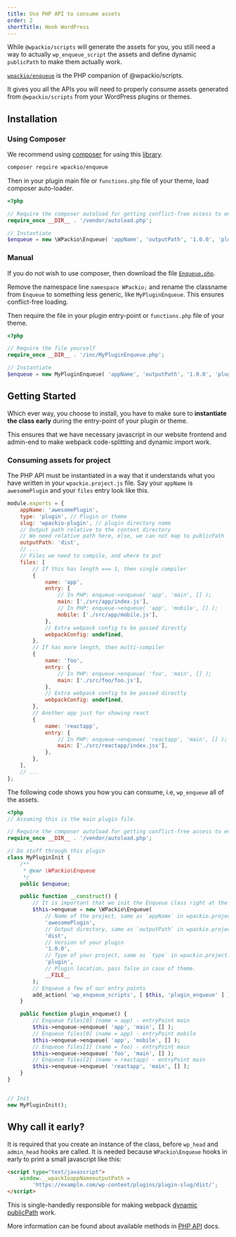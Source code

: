 ```yaml
---
title: Use PHP API to consume assets
order: 2
shortTitle: Hook WordPress
---
```


While `@wpackio/scripts` will generate the assets for you, you still need a way
to actually `wp_enqueue_script` the assets and define dynamic `publicPath` to
make them actually work.

[`wpackio/enqueue`](https://github.com/swashata/wpackio-enqueue) is the PHP
companion of @wpackio/scripts.

It gives you all the APIs you will need to properly consume assets generated
from `@wpackio/scripts` from your WordPress plugins or themes.

## Installation

### Using Composer

We recommend using [composer](https://getcomposer.org/) for using this
[library](https://packagist.org/packages/wpackio/enqueue).

```bash
composer require wpackio/enqueue
```

Then in your plugin main file or `functions.php` file of your theme, load
composer auto-loader.

```php
<?php

// Require the composer autoload for getting conflict-free access to enqueue
require_once __DIR__ . '/vendor/autoload.php';

// Instantiate
$enqueue = new \WPackio\Enqueue( 'appName', 'outputPath', '1.0.0', 'plugin', __FILE__ );
```

### Manual

If you do not wish to use composer, then download the file
[`Enqueue.php`](inc/Enqueue.php).

Remove the namespace line `namespace WPackio;` and rename the classname from
`Enqueue` to something less generic, like `MyPluginEnqueue`. This ensures
conflict-free loading.

Then require the file in your plugin entry-point or `functions.php` file of your
theme.

```php
<?php

// Require the file yourself
require_once __DIR__ . '/inc/MyPluginEnqueue.php';

// Instantiate
$enqueue = new MyPluginEnqueue( 'appName', 'outputPath', '1.0.0', 'plugin', __FILE__ );
```

## Getting Started

Which ever way, you choose to install, you have to make sure to **instantiate
the class early** during the entry-point of your plugin or theme.

This ensures that we have necessary javascript in our website frontend and
admin-end to make webpack code-splitting and dynamic import work.

### Consuming assets for project

The PHP API must be instantiated in a way that it understands what you have
written in your `wpackio.project.js` file. Say your `appName` is `awesomePlugin`
and your `files` entry look like this.

```js
module.exports = {
	appName: 'awesomePlugin',
	type: 'plugin', // Plugin or theme
	slug: 'wpackio-plugin', // plugin directory name
	// Output path relative to the context directory
	// We need relative path here, else, we can not map to publicPath
	outputPath: 'dist',
	// ...
	// Files we need to compile, and where to put
	files: [
		// If this has length === 1, then single compiler
		{
			name: 'app',
			entry: {
				// In PHP: enqueue->enqueue( 'app', 'main', [] );
				main: ['./src/app/index.js'],
				// In PHP: enqueue->enqueue( 'app', 'mobile', [] );
				mobile: ['./src/app/mobile.js'],
			},
			// Extra webpack config to be passed directly
			webpackConfig: undefined,
		},
		// If has more length, then multi-compiler
		{
			name: 'foo',
			entry: {
				// In PHP: enqueue->enqueue( 'foo', 'main', [] );
				main: ['./src/foo/foo.js'],
			},
			// Extra webpack config to be passed directly
			webpackConfig: undefined,
		},
		// Another app just for showing react
		{
			name: 'reactapp',
			entry: {
				// In PHP: enqueue->enqueue( 'reactapp', 'main', [] );
				main: ['./src/reactapp/index.jsx'],
			},
		},
	],
	// ...
};
```

The following code shows you how you can consume, i.e, `wp_enqueue` all of the
assets.

```php
<?php
// Assuming this is the main plugin file.

// Require the composer autoload for getting conflict-free access to enqueue
require_once __DIR__ . '/vendor/autoload.php';

// Do stuff through this plugin
class MyPluginInit {
	/**
	 * @var \WPackio\Enqueue
	 */
	public $enqueue;

	public function __construct() {
		// It is important that we init the Enqueue class right at the plugin/theme load time
		$this->enqueue = new \WPackio\Enqueue(
			// Name of the project, same as `appName` in wpackio.project.js
			'awesomePlugin',
			// Output directory, same as `outputPath` in wpackio.project.js
			'dist',
			// Version of your plugin
			'1.0.0',
			// Type of your project, same as `type` in wpackio.project.js
			'plugin',
			// Plugin location, pass false in case of theme.
			__FILE__
		);
		// Enqueue a few of our entry points
		add_action( 'wp_enqueue_scripts', [ $this, 'plugin_enqueue' ] );
	}

	public function plugin_enqueue() {
		// Enqueue files[0] (name = app) - entryPoint main
		$this->enqueue->enqueue( 'app', 'main', [] );
		// Enqueue files[0] (name = app) - entryPoint mobile
		$this->enqueue->enqueue( 'app', 'mobile', [] );
		// Enqueue files[1] (name = foo) - entryPoint main
		$this->enqueue->enqueue( 'foo', 'main', [] );
		// Enqueue files[2] (name = reactapp) - entryPoint main
		$this->enqueue->enqueue( 'reactapp', 'main', [] );
	}
}


// Init
new MyPluginInit();
```

## Why call it early?

It is required that you create an instance of the class, before `wp_head` and
`admin_head` hooks are called. It is needed because `WPackio\Enqueue` hooks in
early to print a small javascript like this:

```html
<script type="text/javascript">
	window.__wpackIoappNameoutputPath =
		'https://example.com/wp-content/plugins/plugin-slug/dist/';
</script>
```

This is single-handedly responsible for making webpack
[dynamic publicPath](https://webpack.js.org/guides/public-path/#on-the-fly)
work.

More information can be found about available methods in
[PHP API](/apis/php-api/) docs.
